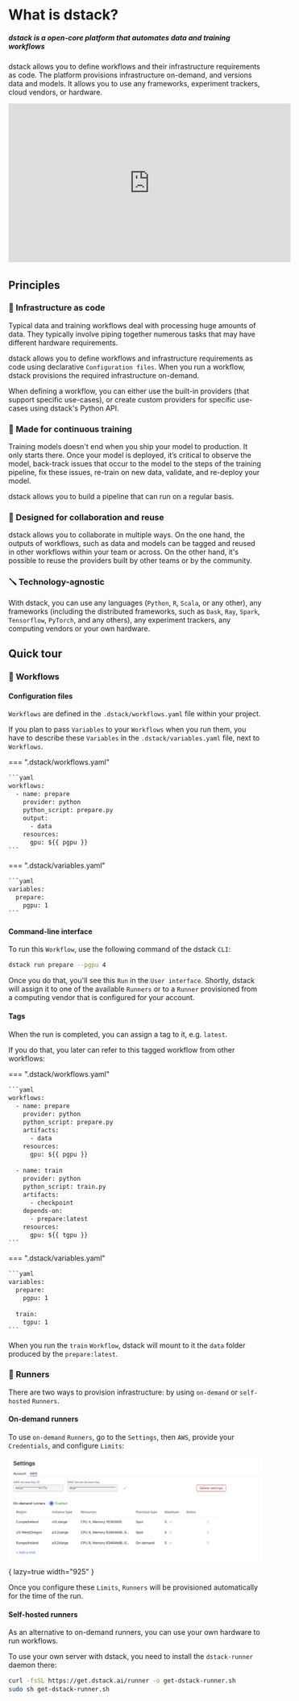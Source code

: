 # What is dstack?

##### dstack is a open-core platform that automates data and training workflows

dstack allows you to define workflows and their infrastructure requirements as code. 
The platform provisions infrastructure on-demand, and versions data and models.
It allows you to use any frameworks, experiment trackers, cloud vendors, or hardware.

<div class="video-wrapper">
    <iframe width="560" height="315" src="https://www.youtube.com/embed/7ZfH3h0VM50"  frameborder="0"  allowfullscreen></iframe>
</div>

## Principles

### 🤖 Infrastructure as code

Typical data and training workflows deal with processing huge amounts of data. They typically involve
piping together numerous tasks that may have different hardware requirements.

dstack allows you to define workflows and infrastructure requirements as code using declarative `Configuration files`. 
When you run a workflow, dstack provisions the required infrastructure on-demand.

When defining a workflow, you can either use the built-in providers (that support specific use-cases), 
or create custom providers for specific use-cases using dstack's Python API.

### 🧬 Made for continuous training

Training models doesn't end when you ship your model to production. It only starts there. Once your model is deployed,
it’s critical to observe the model, back-track issues that occur to the model to the steps of the training pipeline, fix
these issues, re-train on new data, validate, and re-deploy your model.

dstack allows you to build a pipeline that can run on a regular basis.

### 🤝 Designed for collaboration and reuse

dstack allows you to collaborate in multiple ways. On the one hand, the outputs of workflows, such as data and models
can be tagged and reused in other workflows within your team or across.
On the other hand, it's possible to reuse the providers built by other teams or by the community.

### 🪛 Technology-agnostic

With dstack, you can use any languages (`Python`, `R`, `Scala`, or any other), any frameworks (including the distributed
frameworks, such as `Dask`, `Ray`, `Spark`, `Tensorflow`, `PyTorch`, and any others), any experiment trackers,
any computing vendors or your own hardware.

## Quick tour

### 🧬 Workflows

#### Configuration files

`Workflows` are defined in the `.dstack/workflows.yaml` file within your project. 

If you plan to pass `Variables` to your `Workflows` when you run them, you have to describe these `Variables` in the 
`.dstack/variables.yaml` file, next to `Workflows`.

=== ".dstack/workflows.yaml"

    ```yaml
    workflows:
      - name: prepare
        provider: python
        python_script: prepare.py
        output:
          - data
        resources:
          gpu: ${{ pgpu }}
    ```

=== ".dstack/variables.yaml"

    ```yaml
    variables:
      prepare:
        pgpu: 1
    ```

#### Command-line interface

To run this `Workflow`, use the following command of the dstack `CLI`:

```bash
dstack run prepare --pgpu 4
```

Once you do that, you'll see this `Run` in the `User interface`. Shortly, dstack will assign it to one of the available 
`Runners` or to a `Runner` provisioned from a computing vendor that is configured for your account.

#### Tags

When the run is completed, you can assign a tag to it, e.g. `latest`. 
    
If you do that, you later can refer to this tagged workflow from other workflows:

=== ".dstack/workflows.yaml"

    ```yaml
    workflows:
      - name: prepare
        provider: python
        python_script: prepare.py
        artifacts:
          - data
        resources:
          gpu: ${{ pgpu }}

      - name: train
        provider: python
        python_script: train.py
        artifacts:
          - checkpoint
        depends-on:
          - prepare:latest
        resources:
          gpu: ${{ tgpu }}     
    ```

=== ".dstack/variables.yaml"

    ```yaml
    variables:
      prepare:
        pgpu: 1

      train:
        tgpu: 1
    ```

When you run the `train` `Workflow`, dstack will mount to it the `data` folder produced by the `prepare:latest`.

### 🤖 Runners

There are two ways to provision infrastructure: by using `on-demand` or `self-hosted` `Runners`.

#### On-demand runners

To use `on-demand` `Runners`, go to the `Settings`, then `AWS`, provide your `Credentials`, and configure `Limits`:

![](images/dstack_on_demand_settings.png){ lazy=true width="925" }

Once you configure these `Limits`, `Runners` will be provisioned automatically for the time of the run.

#### Self-hosted runners

As an alternative to on-demand runners, you can use your own hardware to run workflows.

To use your own server with dstack, you need to install the `dstack-runner` daemon there:

```bash
curl -fsSL https://get.dstack.ai/runner -o get-dstack-runner.sh
sudo sh get-dstack-runner.sh
```